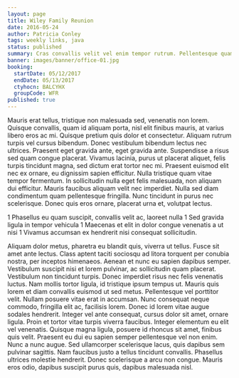 ```yaml
---
layout: page
title: Wiley Family Reunion
date: 2016-05-24
author: Patricia Conley
tags: weekly links, java
status: published
summary: Cras convallis velit vel enim tempor rutrum. Pellentesque quam diam.
banner: images/banner/office-01.jpg
booking:
  startDate: 05/12/2017
  endDate: 05/13/2017
  ctyhocn: BALCYHX
  groupCode: WFR
published: true
---
```

Mauris erat tellus, tristique non malesuada sed, venenatis non lorem. Quisque convallis, quam id aliquam porta, nisl elit finibus mauris, at varius libero eros ac mi. Quisque pretium quis dolor et consectetur. Aliquam rutrum turpis vel cursus bibendum. Donec vestibulum bibendum lectus nec ultrices. Praesent eget gravida ante, eget gravida ante. Suspendisse a risus sed quam congue placerat. Vivamus lacinia, purus ut placerat aliquet, felis turpis tincidunt magna, sed dictum erat tortor nec mi. Praesent euismod elit nec ex ornare, eu dignissim sapien efficitur. Nulla tristique quam vitae tempor fermentum. In sollicitudin nulla eget felis malesuada, non aliquam dui efficitur. Mauris faucibus aliquam velit nec imperdiet. Nulla sed diam condimentum quam pellentesque fringilla. Nunc tincidunt in purus nec scelerisque. Donec quis eros ornare, placerat urna et, volutpat lectus.

1 Phasellus eu quam suscipit, convallis velit ac, laoreet nulla
1 Sed gravida ligula in tempor vehicula
1 Maecenas et elit in dolor congue venenatis a ut nisi
1 Vivamus accumsan ex hendrerit nisi consequat sollicitudin.

Aliquam dolor metus, pharetra eu blandit quis, viverra ut tellus. Fusce sit amet ante lectus. Class aptent taciti sociosqu ad litora torquent per conubia nostra, per inceptos himenaeos. Aenean et nunc eu sapien dapibus semper. Vestibulum suscipit nisi et lorem pulvinar, ac sollicitudin quam placerat. Vestibulum non tincidunt turpis. Donec imperdiet risus nec felis venenatis luctus. Nam mollis tortor ligula, id tristique ipsum tempus ut. Mauris quis lorem et diam convallis euismod ut sed metus. Pellentesque vel porttitor velit.
Nullam posuere vitae erat in accumsan. Nunc consequat neque commodo, fringilla elit ac, facilisis lorem. Donec id lorem vitae augue sodales hendrerit. Integer vel ante consequat, cursus dolor sit amet, ornare ligula. Proin et tortor vitae turpis viverra faucibus. Integer elementum eu elit vel venenatis. Quisque magna ligula, posuere id rhoncus sit amet, finibus quis velit. Praesent eu dui eu sapien semper pellentesque vel non enim. Nunc a nunc augue. Sed ullamcorper scelerisque lacus, quis dapibus sem pulvinar sagittis. Nam faucibus justo a tellus tincidunt convallis. Phasellus ultrices molestie hendrerit. Donec scelerisque a arcu non congue. Mauris eros odio, dapibus suscipit purus quis, dapibus malesuada nisl.
